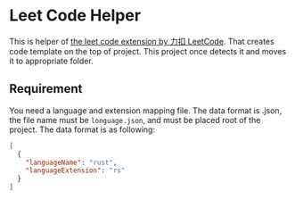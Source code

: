 # Leet Code Helper

This is helper of [the leet code extension by 力扣 LeetCode](https://github.com/LeetCode-OpenSource/vscode-leetcode).
That creates code template on the top of project. 
This project once detects it and moves it to appropriate folder.

## Requirement

You need a language and extension mapping file.
The data format is .json, the file name must be `longuage.json`, and must be placed root of the project.
The data format is as following:

```json
[
  {
    "languageName": "rust",
    "languageExtension": "rs" 
  }
]
```